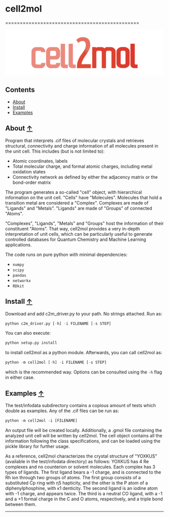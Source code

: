 # cell2mol
==============================================

![cell2mol logo](./images/cell2mol_logo.png)

## Contents
* [About](#about-)
* [Install](#install-)
* [Examples](#examples-)

## About [↑](#about)

Program that interprets .cif files of molecular crystals and retrieves structural, connectivity and charge information of all molecules present in the unit cell. This includes (but is not limited to):

- Atomic coordinates, labels
- Total molecular charge, and formal atomic charges, including metal oxidation states
- Connectivity network as defined by either the adjacency matrix or the bond-order matrix 

The program generates a so-called "cell" object, with hierarchical information on the unit cell. "Cells" have "Molecules". Molecules that hold a transition metal are considered a "Complex". Complexes are made of "Ligands" and "Metals". "Ligands" are made of "Groups" of connected "Atoms". 

"Complexes", "Ligands", "Metals" and "Groups" host the information of their constituent "Atoms". That way, cell2mol provides a very in-depth interpretation of unit cells, which can be particularly useful to generate controlled databases for Quantum Chemistry and Machine Learning applications. 

The code runs on pure python with minimal dependencies: 
- `numpy`
- `scipy`
- `pandas`
- `networkx`
- `RDkit` 

## Install [↑](#install)

Download and add c2m_driver.py to your path. No strings attached. Run as:

```python
python c2m_driver.py [-h] -i FILENAME [-s STEP]
```

You can also execute:

```python 
python setup.py install
```

to install cell2mol as a python module. Afterwards, you can call cell2mol as:

```python 
python -m cell2mol [-h] -i FILENAME [-s STEP]
```

which is the recommended way. Options can be consulted using the `-h` flag in either case.

## Examples [↑](#examples)

The test/infodata subdirectory contains a copious amount of tests which double as examples. Any of the .cif files can be run as:

```python
python -m cell2mol -i [FILENAME]
```

An output file will be created locally. Additionally, a .gmol file containing the analyzed unit cell will be written by cell2mol. The cell object contains all the information following the class specifications, and can be loaded using the pickle library for further usage.

As a reference, cell2mol characterizes the crystal structure of "YOXKUS" (available in the test/infodata directory) as follows: YOXKUS has 4 Re complexes and no counterion or solvent molecules. Each complex has 3 types of ligands. The first ligand bears a -1 charge, and is connected to the Rh ion through two groups of atoms. The first group consists of a substituted Cp ring with η5 hapticity, and the other is the P atom of a diphenylphosphine, with κ1 denticity. The second ligand is an iodine atom with -1 charge, and appears twice. The third is a neutral CO ligand, with a -1 and a +1 formal charge in the C and O atoms, respectively, and a triple bond between them.

---
